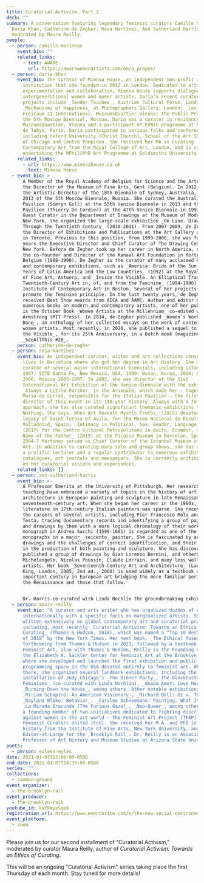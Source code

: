 ```yaml
---
title: Curatorial Activism, Part 2
deck: ""
summary: A conversation featuring legendary feminist curators Camille Morineau,
  Daria Khan, Catherine de Zegher, Rosa Martínez, Ann Sutherland Harris,
  moderated by Maura Reilly.
people:
  - person: camille-morineau
    event_bio: ""
    related_links:
      - text: AWARE
        url: https://awarewomenartists.com/en/a_propos/
  - person: daria-khan
    event_bio: The curator of Mimosa House, an independent non-profit art
      institution that she founded in 2017 in London. Dedicated to artistic
      experimentation and collaboration, Mimosa House supports dialogue between
      intergenerational women and queer artists. Daria’s recent curatorial
      projects include _Tender Touches_, Austrian Cultural Forum, London;
      _Mechanisms of Happiness_ at Photographers Gallery, London; _Levitate_ at
      Freiraum 21 International, MuseumsQuartier Vienna; the Public Programme of
      the 5th Moscow Biennial, Moscow. Daria was a curator in residency at the
      MuseumsQuartier, Vienna and a participant of EUNIC programme at the Palais
      de Tokyo, Paris. Daria participated in various talks and conferences,
      including Oxford University (Christ Church), School of the Art Institute
      of Chicago and Centre Pompidou. She received her MA in Curating
      Contemporary Art from the Royal College of Art, London, and is currently
      undertaking the MPhil/PhD Art Programme at Goldsmiths University, London.
    related_links:
      - url: https://www.mimosahouse.co.uk
        text: Mimosa House
  - event_bio: >
      A Member of the Royal Academy of Belgium for Science and the Arts and was
      the Director of the Museum of Fine Arts, Gent (Belgium). In 2012, she was
      the Artistic Director of the 18th Biennale of Sydney, Australia, and in
      2013 of the 5th Moscow Biennale, Russia. She curated the Australian
      Pavilion (Simryn Gill) at the 55th Venice Biennale in 2013 and the Belgian
      Pavilion (Thierry De Cordier) at the 47th Venice Biennale in 1997. As
      Guest Curator in the Department of Drawings at the Museum of Modern Art,
      New York, she organized the large-scale exhibition _On Line. Drawing
      Through the Twentieth Century_ (2010-2011). From 2007-2009, de Zegher was
      the Director of Exhibitions and Publications at the Art Gallery of Ontario
      in Toronto. Previous to this position, from 1999-2006, she was for many
      years the Executive Director and Chief Curator of The Drawing Center in
      New York. Before de Zegher took up her career in North America, she was
      the co-founder and Director of the Kanaal Art Foundation in Kortrijk,
      Belgium (1988-1998). De Zegher is the curator of many acclaimed historical
      and contemporary exhibitions, such as _America: Bride of the Sun. 500
      Years of Latin America and the Low Countries_ (1992) at the Royal Museum
      of Fine Art, Antwerp, and _Inside the Visible. An Elliptical Traverse of
      Twentieth-Century Art in, of, and from the Feminine_ (1994-1996) at the
      Institute of Contemporary Art in Boston. Several of her projects and books
      promote the feminine principle. In the last twenty years, de Zegher has
      received Best Show awards from AICA and AAMC. Author and editor of
      numerous books on modern and contemporary artists, one of her publications
      is the October Book _Women Artists at the Millennium_ co-edited with Carol
      Armstrong (MIT Press). In 2014, de Zegher published _Women’s Work Is Never
      Done_, an anthology of her collected essays on the work of contemporary
      women artists. Most recently, in 2020, she published a sequel to _Inside
      the Visible_, for its 25th Anniversary, in a Dutch mook (magazine/book)
      _SeeAllThis #20_.
    person: catherine-de-zegher
  - person: rosa-martinez
    event_bio: An independent curator, writer and art collections consultant. She
      lives in Barcelona where she got her degree in Art History. She was
      curator of several major international biennials, including Istanbul,
      1997; SITE Santa Fe, New Mexico, USA, 1999; Busan, Korea, 2000; Sao Paulo,
      2006; Moscow 2005-2007. In 2005, she was director of the 51st
      International Art Exhibition of the Venice Biennale with the exhibition
      _Always a Little Further_ in the Arsenale, which made her – together with
      Maria de Corral, responsible for the Italian Pavilion – the first female
      director of this event in its 110-year history. Always with a feminist
      approach, she has also curated significant thematic exhibitions like _Fear
      Nothing, She Says. When Art Reveals Mystic Truths_ (2015) devoted to the
      legacy of Saint Teresa of Avila, for the Museo Nacional de Escultura in
      Valladolid, Spain; _Intimacy is Political. Sex, Gender, Language, Power_
      (2017) for the Centro Cultural Metropolitano in Quito, Ecuador, or _In the
      Name of the Father_ (2019) at the Picasso Museum in Barcelon, Spain. From
      2004-7 Martínez served as Chief Curator of the Istanbul Museum of Modern
      Art. In addition to curating many solo and group shows, she has also been
      a prolific lecturer and a regular contributor to numerous exhibition
      catalogues, art journals and newspapers. She is currently writing a book
      on her curatorial visions and experiences.
    related_links: []
  - person: ann-sutherland-harris
    event_bio: >-
      A Professor Emerita at the University of Pittsburgh. Her research and
      teaching have embraced a variety of topics in the history of art and
      architecture in European painting and sculpture in late Renaissance and
      seventeenth-century art. When she began her career in the 1960s, the
      literature on 17th century Italian painters was sparse. She reconstructed
      the careers of several artists, including Pier Francesco Mola and Pietro
      Testa, tracing documentary records and identifying a group of paintings
      and drawings by them with a more logical chronology of their works. Her
      monograph on Andrea Sacchi (1599-1661) is regarded as one of the best
      monographs on a major _seicento_ painter. She is fascinated by artists’
      drawings and the challenges of correct identification, and their functions
      in the production of both painting and sculpture. She has discovered and
      published a group of drawings by Gian Lorenzo Bernini, and others by
      Michelangelo, Nicolas Poussin, Claude Lorrain, and many less well-known
      artists. Her book _Seventeenth-Century Art and Architecture_ (Laurence
      King, London, 2005; 2nd ed., 2008) is used widely as a textbook on this
      important century in European art bridging the more familiar periods of
      the Renaissance and those that follow. 


      Dr. Harris co-curated with Linda Nochlin the groundbreaking exhibition _Women Artists, 1550-1950_, which opened at the Los Angeles County Museum in 1976 and then traveled to the University Art Museum, Austin, Texas; the Carnegie Museum of Art, Pittsburgh; and the Brooklyn Museum, New York). As the first exhibition at major museums in the U.S. dedicated to women artists, it attracted large audiences in both Los Angeles and New York, and thus drew public attention to women artists who were little known except to specialists, among them Sofonisba Anguissola, Lavinia Fontana, Artemisia Gentileschi, Judith Leyster, Rachel Ruysch, and Elizabeth Vigée Lebrun. Major exhibitions have been devoted to all of them since and excellent monographs too, except for Ruysch, though she is always included in exhibitions about flower painters. For the _Women Artists, 1550-1950_ catalogue, Dr. Harris wrote most of the catalogue entries for the artists working before 1800 as well as a substantial essay about the situation of all women in the previous centuries whose weaving, embroidery and manuscript illuminations made them the first women artists in Europe – and thus the ancestors of the pioneering women artists who emerged in Europe in the mid-sixteenth-century. Feminist activism has also played a role in Sutherland Harris’ career. In 1970, she testified before the US Congress about the discrimination faced by women in higher education, and then helped to establish the Women’s Caucus for Art, an advocacy organization for women active as artists, art historians, and museum professionals; she served as its first President (1972-74). She continues to write about women artists of the past and present, including Artemisia Gentileschi, Elisabetta Sirani, Alice Neel, Elizabeth Murray and Edna Andrade, among others. Dr. Sutherland Harris received her PhD from the Courtauld Institute of the University of London. 
  - person: maura-reilly
    event_bio: "A curator and arts writer who has organized dozens of exhibitions
      internationally with a specific focus on marginalized artists. She has
      written extensively on global contemporary art and curatorial practice,
      including, most recently _Curatorial Activism: Towards an Ethics of
      Curating_ (Thames & Hudson, 2018), which was named a “Top 10 Best Art Book
      of 2018” by the New York Times. Her next book, _The Ethical Museum_, is
      forthcoming from Thames & Hudson in 2022, followed by a textbook on
      Feminist Art, also with Thames & Hudson. Reilly is the Founding Curator of
      the Elizabeth A. Sackler Center for Feminist Art at the Brooklyn Museum,
      where she developed and launched the first exhibition and public
      programming space in the USA devoted entirely to feminist art. While
      there, she organized several landmark exhibitions, including the permanent
      installation of Judy Chicago’s _The Dinner Party_, the blockbuster _Global
      Feminisms_ (co-curated with Linda Nochlin), _Ghada Amer: Love Had No End_,
      _Burning Down the House_, among others. Other notable exhibitions include
      _Miriam Schapiro: An American Visionary_, _Richard Bell: Uz v. Them_,
      _Nayland Blake: Behavior_, _Carolee Schneemann: Painting, What It Became_,
      _La Mirada Iracunda (The Furious Gaze)_, _Neo-Queer_, among others. She is
      a founding member of two initiatives dedicated to fighting discrimination
      against women in the art world – The Feminist Art Project (TFAP) and
      Feminist Curators United (FcU). She received her M.A. and PhD in art
      history from the Institute of Fine Arts, New York University, and is an
      Editor-at-Large for the _Brooklyn Rail_. Dr. Reilly is an Associate
      Professor of Art History and Museum Studies at Arizona State University."
poets:
  - person: eileen-myles
date: 2021-01-07T13:00:00-0500
end_date: 2021-01-07T14:30:00-0500
series: ""
collections:
  - common-ground
event_organizer:
  - the-brooklyn-rail
event_producer:
  - the-brooklyn-rail
youtube_id: kxYRmyxSqe0
registration_url: https://www.eventbrite.com/e/the-new-social-environment-207-curatorial-activism-part-2-tickets-134785957427
event_platform:
  - zoom
---
```

Please join us for our second installment of "Curatorial Activism," moderated by curator Maura Reilly, author of *Curatorial Activism: Towards an Ethics of Curating*. 

This will be an ongoing "Curatorial Activism" series taking place the first Thursday of each month. Stay tuned for more details!